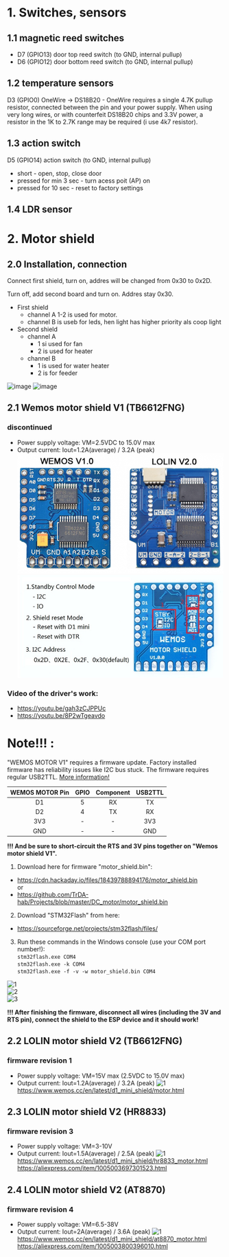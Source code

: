 # 1. Switches, sensors
## 1.1 magnetic reed switches
 - D7 (GPIO13) door top reed switch (to GND, internal pullup)
 - D6 (GPIO12) door bottom reed switch (to GND, internal pullup)

## 1.2 temperature sensors
D3 (GPIO0) OneWire -> DS18B20 - OneWire requires a single 4.7K pullup resistor, connected between the pin and your power supply. When using very long wires, or with counterfeit DS18B20 chips and 3.3V power, a resistor in the 1K to 2.7K range may be required (i use 4k7 resistor).

## 1.3 action switch
D5 (GPIO14) action switch (to GND, internal pullup)
   - short - open, stop, close door
   - pressed for min 3 sec - turn acess poit (AP) on
   - pressed for 10 sec - reset to factory settings
   
## 1.4 LDR sensor


# 2. Motor shield
## 2.0 Installation, connection

Connect first shield, turn on, addres will be changed from 0x30 to 0x2D.

Turn off, add second board and turn on. Addres stay 0x30.

 - First shield 
   - channel A 1-2 is used for motor.
   - channel B is useb for leds, hen light has higher priority als coop light
 - Second shield
   - channel A
     - 1 si used for fan
     - 2 is used for heater
   - channel B
     - 1 is used for water heater
     - 2 is for feeder

![image](https://github.com/RastoH/eXtended-Coop-Controller/blob/main/hardware/mozok.jpg)
![image](https://github.com/RastoH/eXtended-Coop-Controller/blob/main/hardware/motor.jpg)

## 2.1 Wemos motor shield V1 (TB6612FNG)
### discontinued
 - Power supply voltage: VM=2.5VDC to 15.0V max
 - Output current: Iout=1.2A(average) / 3.2A (peak)
![1](https://github.com/RastoH/eXtended-Coop-Controller/blob/main/hardware/Motorshields.png)
![2](https://github.com/RastoH/eXtended-Coop-Controller/blob/main/hardware/motor_v1.0.0_set.jpg?raw=true)
### Video of the driver's work:
 - https://youtu.be/gah3zCJPPUc  
 - https://youtu.be/8P2wTgeavdo  

# Note!!! :
"WEMOS MOTOR V1" requires a firmware update. Factory installed firmware has reliability issues like I2C bus stuck. The firmware requires regular USB2TTL.
[More information!](https://hackaday.io/project/18439-motor-shield-reprogramming)  

WEMOS MOTOR Pin|GPIO|Component|USB2TTL
:-:|:-:|:-:|:-:
D1|5|RX|TX
D2|4|TX|RX
3V3|-|-|3V3
GND|-|-|GND

**!!! And be sure to short-circuit the RTS and 3V pins together on "Wemos motor shield V1".**

1. Download here for firmware "motor_shield.bin":
 - https://cdn.hackaday.io/files/18439788894176/motor_shield.bin   
 or   
 - https://github.com/TrDA-hab/Projects/blob/master/DC_motor/motor_shield.bin   

2. Download "STM32Flash" from here:
 - https://sourceforge.net/projects/stm32flash/files/

3. Run these commands in the Windows console (use your COM port number!):  
`stm32flash.exe COM4`  
`stm32flash.exe -k COM4`  
`stm32flash.exe -f -v -w motor_shield.bin COM4`  

![1](https://raw.githubusercontent.com/TrDA-hab/Projects/master/DC_motor/STM32flash-1.jpg)  
![2](https://raw.githubusercontent.com/TrDA-hab/Projects/master/DC_motor/STM32flash-2.jpg)  
![3](https://raw.githubusercontent.com/TrDA-hab/Projects/master/DC_motor/STM32flash-3.jpg)  
  
**!!! After finishing the firmware, disconnect all wires (including the 3V and RTS pin), connect the shield to the ESP device and it should work!**

## 2.2 LOLIN motor shield V2 (TB6612FNG)
### firmware revision 1
 - Power supply voltage: VM=15V max (2.5VDC to 15.0V max)
 - Output current: Iout=1.2A(average) / 3.2A (peak)
![1](https://www.wemos.cc/en/latest/_static/d1_shields/motor_v2.0.0_1_16x16.jpg)
https://www.wemos.cc/en/latest/d1_mini_shield/motor.html

## 2.3 LOLIN motor shield V2 (HR8833)
### firmware revision 3
 - Power supply voltage: VM=3-10V
 - Output current: Iout=1.5A(average) / 2.5A (peak)
![1](https://www.wemos.cc/en/latest/_static/d1_shields/hr8833_v1.0.0_1_16x16.jpg)
https://www.wemos.cc/en/latest/d1_mini_shield/hr8833_motor.html   
https://aliexpress.com/item/1005003697301523.html   

## 2.4 LOLIN motor shield V2 (AT8870)
### firmware revision 4
 - Power supply voltage: VM=6.5-38V
 - Output current: Iout=2A(average) / 3.6A (peak)
![1](https://www.wemos.cc/en/latest/_static/d1_shields/at8870_v1.0.0_1_16x16.jpg)   
https://www.wemos.cc/en/latest/d1_mini_shield/at8870_motor.html   
https://aliexpress.com/item/1005003800396010.html   

